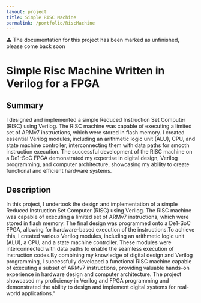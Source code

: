 ```yaml
---
layout: project
title: Simple RISC Machine
permalink: /portfolio/RiscMachine
---
```


⚠️ The documentation for this project has been marked as unfinished, please come back soon

# Simple Risc Machine Written in Verilog for a FPGA

## Summary

I designed and implemented a simple Reduced Instruction Set Computer (RISC) using Verilog. The RISC machine was capable of executing a limited set of ARMv7 instructions, which were stored in flash memory. I created essential Verilog modules, including an arithmetic logic unit (ALU), CPU, and state machine controller, interconnecting them with data paths for smooth instruction execution. The successful development of the RISC machine on a De1-SoC FPGA demonstrated my expertise in digital design, Verilog programming, and computer architecture, showcasing my ability to create functional and efficient hardware systems.

## Description

In this project, I undertook the design and implementation of a simple Reduced Instruction Set Computer (RISC) using Verilog. The RISC machine was capable of executing a limited set of ARMv7 instructions, which were stored in flash memory. The final design was programmed onto a De1-SoC FPGA, allowing for hardware-based execution of the instructions.To achieve this, I created various Verilog modules, including an arithmetic logic unit (ALU), a CPU, and a state machine controller. These modules were interconnected with data paths to enable the seamless execution of instruction codes.By combining my knowledge of digital design and Verilog programming, I successfully developed a functional RISC machine capable of executing a subset of ARMv7 instructions, providing valuable hands-on experience in hardware design and computer architecture. The project showcased my proficiency in Verilog and FPGA programming and demonstrated the ability to design and implement digital systems for real-world applications."